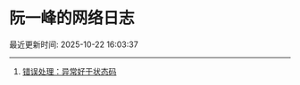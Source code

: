 # 阮一峰的网络日志

最近更新时间: 2025-10-22 16:03:37

--- 
1. [错误处理：异常好于状态码](http://www.ruanyifeng.com/blog/2025/10/exception.html) 
